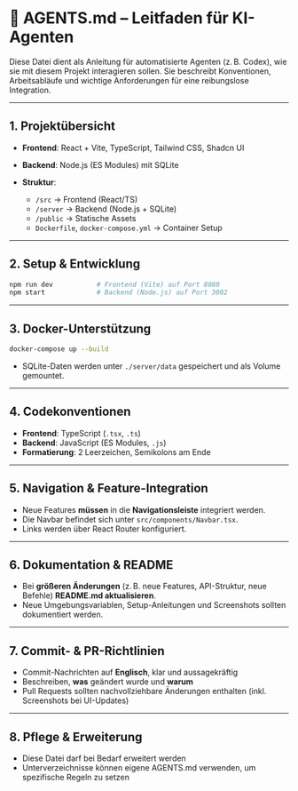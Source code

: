 # 🧠 AGENTS.md – Leitfaden für KI-Agenten

Diese Datei dient als Anleitung für automatisierte Agenten (z. B. Codex), wie sie mit diesem Projekt interagieren sollen. Sie beschreibt Konventionen, Arbeitsabläufe und wichtige Anforderungen für eine reibungslose Integration.

---

## 1. Projektübersicht

* **Frontend**: React + Vite, TypeScript, Tailwind CSS, Shadcn UI
* **Backend**: Node.js (ES Modules) mit SQLite
* **Struktur**:

  * `/src` → Frontend (React/TS)
  * `/server` → Backend (Node.js + SQLite)
  * `/public` → Statische Assets
  * `Dockerfile`, `docker-compose.yml` → Container Setup

---

## 2. Setup & Entwicklung

```bash
npm run dev           # Frontend (Vite) auf Port 8080
npm start             # Backend (Node.js) auf Port 3002
```

---

## 3. Docker-Unterstützung

```bash
docker-compose up --build
```

* SQLite-Daten werden unter `./server/data` gespeichert und als Volume gemountet.

---

## 4. Codekonventionen

* **Frontend**: TypeScript (`.tsx`, `.ts`)
* **Backend**: JavaScript (ES Modules, `.js`)
* **Formatierung**: 2 Leerzeichen, Semikolons am Ende

---

## 5. Navigation & Feature-Integration

* Neue Features **müssen** in die **Navigationsleiste** integriert werden.
* Die Navbar befindet sich unter `src/components/Navbar.tsx`.
* Links werden über React Router konfiguriert.

---

## 6. Dokumentation & README

* Bei **größeren Änderungen** (z. B. neue Features, API-Struktur, neue Befehle) **README.md aktualisieren**.
* Neue Umgebungsvariablen, Setup-Anleitungen und Screenshots sollten dokumentiert werden.

---

## 7. Commit- & PR-Richtlinien

* Commit-Nachrichten auf **Englisch**, klar und aussagekräftig
* Beschreiben, **was** geändert wurde und **warum**
* Pull Requests sollten nachvollziehbare Änderungen enthalten (inkl. Screenshots bei UI-Updates)

---


## 8. Pflege & Erweiterung

* Diese Datei darf bei Bedarf erweitert werden
* Unterverzeichnisse können eigene AGENTS.md verwenden, um spezifische Regeln zu setzen
